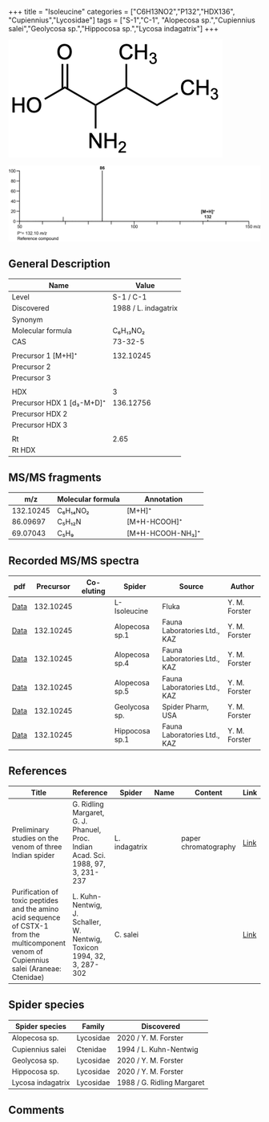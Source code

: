 +++
title = "Isoleucine"
categories = ["C6H13NO2","P132","HDX136",
"Cupiennius","Lycosidae"]
tags = ["S-1","C-1",
"Alopecosa sp.","Cupiennius salei","Geolycosa sp.","Hippocosa sp.","Lycosa indagatrix"]
+++

![](/img/Isoleucine.png)

![](/img_MSMS/132_Isoleucine.png)

## General Description

| Name                      | Value                |
|---------------------------|----------------------|
| Level                     | S-1 / C-1                    |
| Discovered                | 1988 / L. indagatrix |
| Synonym                   |                      |
| Molecular formula         | C₆H₁₃NO₂             |
| CAS                       | 73-32-5              |
|                           |                      |
| Precursor 1 [M+H]⁺        | 132.10245            |
| Precursor 2               |                      |
| Precursor 3               |                      |
|                           |                      |
| HDX                       | 3                    |
| Precursor HDX 1 [d₃-M+D]⁺ | 136.12756            |
| Precursor HDX 2           |                      |
| Precursor HDX 3           |                      |
|                           |                      |
| Rt                        | 2.65                 |
| Rt HDX                    |                      |

## MS/MS fragments

| m/z       | Molecular formula | Annotation       |
|-----------|-------------------|------------------|
| 132.10245 | C₆H₁₄NO₂          | [M+H]⁺           |
| 86.09697  | C₅H₁₂N            | [M+H-HCOOH]⁺     |
| 69.07043  | C₅H₉              | [M+H-HCOOH-NH₃]⁺ |

## Recorded MS/MS spectra

| pdf                                 | Precursor | Co-eluting | Spider       | Source | Author        |
|-------------------------------------|-----------|------------|--------------|--------|---------------|
| [Data](/pdf/132_Isoeucine_2-65.pdf) | 132.10245 |           | L-Isoleucine | Fluka  | Y. M. Forster |
| [Data](/pdf/Alopecosa-sp1/132_Isoeucine_Al-sp1.pdf) | 132.10245 |           | Alopecosa sp.1 | Fauna Laboratories Ltd., KAZ | Y. M. Forster |
| [Data](/pdf/Alopecosa-sp4/132_Isoeucine_Al-sp4.pdf) | 132.10245 |           | Alopecosa sp.4 | Fauna Laboratories Ltd., KAZ | Y. M. Forster |
| [Data](/pdf/Alopecosa-sp5/132_Isoeucine_Al-sp5.pdf) | 132.10245 |           | Alopecosa sp.5 | Fauna Laboratories Ltd., KAZ | Y. M. Forster |
| [Data](/pdf/Geolycosa-sp/132_Isoeucine_Ge-sp.pdf) | 132.10245 |           | Geolycosa sp. | Spider Pharm, USA| Y. M. Forster |
| [Data](/pdf/Hippocosa-sp1/132_Isoeucine_Hi-sp1.pdf) | 132.10245 |           | Hippocosa sp.1 | Fauna Laboratories Ltd., KAZ | Y. M. Forster |

## References

| Title                                                                                                                                      | Reference                                                                        | Spider        | Name | Content              | Link                                                         |
|--------------------------------------------------------------------------------------------------------------------------------------------|----------------------------------------------------------------------------------|---------------|------|----------------------|--------------------------------------------------------------|
| Preliminary studies on the venom of three Indian spider                                                                                    | G. Ridling Margaret, G. J. Phanuel, Proc. Indian Acad. Sci. 1988, 97, 3, 231-237 | L. indagatrix |      | paper chromatography | [Link](https://www.ias.ac.in/article/fulltext/anml/097/03/0231-0237) |
| Purification of toxic peptides and the amino acid sequence of CSTX-1 from the multicomponent venom of Cupiennius salei (Araneae: Ctenidae) | L. Kuhn-Nentwig, J. Schaller, W. Nentwig, Toxicon 1994, 32, 3, 287-302           | C. salei      |      |                      | [Link](https://doi.org/10.1016/0041-0101(94)90082-5)                 |

## Spider species

| Spider species    | Family    | Discovered                 |
|-------------------|-----------|----------------------------|
| Alopecosa sp. | Lycosidae | 2020 / Y. M. Forster |
| Cupiennius salei  | Ctenidae  | 1994 / L. Kuhn-Nentwig     |
| Geolycosa sp. | Lycosidae | 2020 / Y. M. Forster |
| Hippocosa sp. | Lycosidae | 2020 / Y. M. Forster |
| Lycosa indagatrix | Lycosidae | 1988 / G. Ridling Margaret |

## Comments